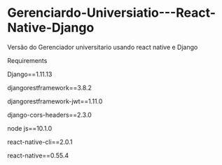 ﻿# Gerenciardo-Universiatio---React-Native-Django
Versão do Gerenciador universitario usando react native e Django

Requirements

Django==1.11.13

djangorestframework==3.8.2

djangorestframework-jwt==1.11.0

django-cors-headers==2.3.0

node js==10.1.0

react-native-cli==2.0.1

react-native==0.55.4




